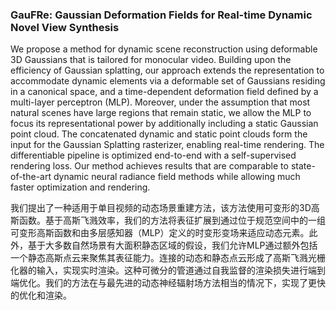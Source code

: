 ### GauFRe: Gaussian Deformation Fields for Real-time Dynamic Novel View Synthesis

We propose a method for dynamic scene reconstruction using deformable 3D Gaussians that is tailored for monocular video. Building upon the efficiency of Gaussian splatting, our approach extends the representation to accommodate dynamic elements via a deformable set of Gaussians residing in a canonical space, and a time-dependent deformation field defined by a multi-layer perceptron (MLP). Moreover, under the assumption that most natural scenes have large regions that remain static, we allow the MLP to focus its representational power by additionally including a static Gaussian point cloud. The concatenated dynamic and static point clouds form the input for the Gaussian Splatting rasterizer, enabling real-time rendering. The differentiable pipeline is optimized end-to-end with a self-supervised rendering loss. Our method achieves results that are comparable to state-of-the-art dynamic neural radiance field methods while allowing much faster optimization and rendering.

我们提出了一种适用于单目视频的动态场景重建方法，该方法使用可变形的3D高斯函数。基于高斯飞溅效率，我们的方法将表征扩展到通过位于规范空间中的一组可变形高斯函数和由多层感知器（MLP）定义的时变形变场来适应动态元素。此外，基于大多数自然场景有大面积静态区域的假设，我们允许MLP通过额外包括一个静态高斯点云来聚焦其表征能力。连接的动态和静态点云形成了高斯飞溅光栅化器的输入，实现实时渲染。这种可微分的管道通过自我监督的渲染损失进行端到端优化。我们的方法在与最先进的动态神经辐射场方法相当的情况下，实现了更快的优化和渲染。

